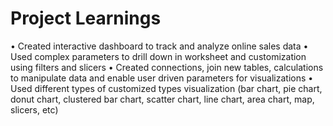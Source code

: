 # Project Learnings

• Created interactive dashboard to track and analyze online sales data
• Used complex parameters to drill down in worksheet and customization using filters and slicers
• Created connections, join new tables, calculations to manipulate data and enable user driven parameters for visualizations
• Used different types of customized types
  visualization (bar chart, pie chart, donut chart, clustered bar chart, scatter chart, line chart, area chart, map, slicers, etc)
